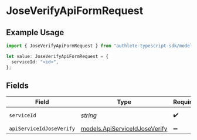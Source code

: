 # JoseVerifyApiFormRequest

## Example Usage

```typescript
import { JoseVerifyApiFormRequest } from "authlete-typescript-sdk/models/operations";

let value: JoseVerifyApiFormRequest = {
  serviceId: "<id>",
};
```

## Fields

| Field                                                                   | Type                                                                    | Required                                                                | Description                                                             |
| ----------------------------------------------------------------------- | ----------------------------------------------------------------------- | ----------------------------------------------------------------------- | ----------------------------------------------------------------------- |
| `serviceId`                                                             | *string*                                                                | :heavy_check_mark:                                                      | A service ID.                                                           |
| `apiServiceIdJoseVerify`                                                | [models.ApiServiceIdJoseVerify](../../models/apiserviceidjoseverify.md) | :heavy_minus_sign:                                                      | N/A                                                                     |